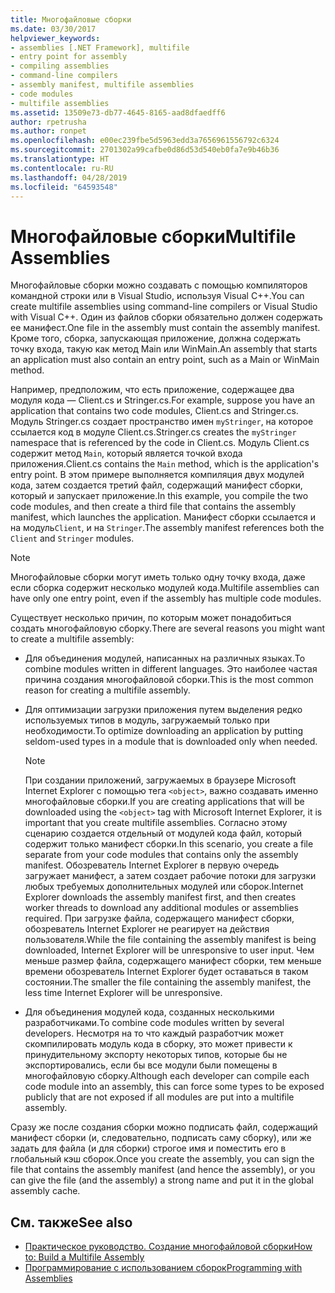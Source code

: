 ```yaml
---
title: Многофайловые сборки
ms.date: 03/30/2017
helpviewer_keywords:
- assemblies [.NET Framework], multifile
- entry point for assembly
- compiling assemblies
- command-line compilers
- assembly manifest, multifile assemblies
- code modules
- multifile assemblies
ms.assetid: 13509e73-db77-4645-8165-aad8dfaedff6
author: rpetrusha
ms.author: ronpet
ms.openlocfilehash: e00ec239fbe5d5963edd3a7656961556792c6324
ms.sourcegitcommit: 2701302a99cafbe0d86d53d540eb0fa7e9b46b36
ms.translationtype: HT
ms.contentlocale: ru-RU
ms.lasthandoff: 04/28/2019
ms.locfileid: "64593548"
---
```

# <a name="multifile-assemblies"></a><span data-ttu-id="8d684-102">Многофайловые сборки</span><span class="sxs-lookup"><span data-stu-id="8d684-102">Multifile Assemblies</span></span>

<span data-ttu-id="8d684-103">Многофайловые сборки можно создавать с помощью компиляторов командной строки или в Visual Studio, используя Visual C++.</span><span class="sxs-lookup"><span data-stu-id="8d684-103">You can create multifile assemblies using command-line compilers or Visual Studio with Visual C++.</span></span> <span data-ttu-id="8d684-104">Один из файлов сборки обязательно должен содержать ее манифест.</span><span class="sxs-lookup"><span data-stu-id="8d684-104">One file in the assembly must contain the assembly manifest.</span></span> <span data-ttu-id="8d684-105">Кроме того, сборка, запускающая приложение, должна содержать точку входа, такую как метод Main или WinMain.</span><span class="sxs-lookup"><span data-stu-id="8d684-105">An assembly that starts an application must also contain an entry point, such as a Main or WinMain method.</span></span>

<span data-ttu-id="8d684-106">Например, предположим, что есть приложение, содержащее два модуля кода — Client.cs и Stringer.cs.</span><span class="sxs-lookup"><span data-stu-id="8d684-106">For example, suppose you have an application that contains two code modules, Client.cs and Stringer.cs.</span></span> <span data-ttu-id="8d684-107">Модуль Stringer.cs создает пространство имен `myStringer`, на которое ссылается код в модуле Client.cs.</span><span class="sxs-lookup"><span data-stu-id="8d684-107">Stringer.cs creates the `myStringer` namespace that is referenced by the code in Client.cs.</span></span> <span data-ttu-id="8d684-108">Модуль Client.cs содержит метод `Main`, который является точкой входа приложения.</span><span class="sxs-lookup"><span data-stu-id="8d684-108">Client.cs contains the `Main` method, which is the application's entry point.</span></span> <span data-ttu-id="8d684-109">В этом примере выполняется компиляция двух модулей кода, затем создается третий файл, содержащий манифест сборки, который и запускает приложение.</span><span class="sxs-lookup"><span data-stu-id="8d684-109">In this example, you compile the two code modules, and then create a third file that contains the assembly manifest, which launches the application.</span></span> <span data-ttu-id="8d684-110">Манифест сборки ссылается и на модуль`Client`, и на `Stringer`.</span><span class="sxs-lookup"><span data-stu-id="8d684-110">The assembly manifest references both the `Client` and `Stringer` modules.</span></span>

> [!NOTE]
> <span data-ttu-id="8d684-111">Многофайловые сборки могут иметь только одну точку входа, даже если сборка содержит несколько модулей кода.</span><span class="sxs-lookup"><span data-stu-id="8d684-111">Multifile assemblies can have only one entry point, even if the assembly has multiple code modules.</span></span>

<span data-ttu-id="8d684-112">Существует несколько причин, по которым может понадобиться создать многофайловую сборку.</span><span class="sxs-lookup"><span data-stu-id="8d684-112">There are several reasons you might want to create a multifile assembly:</span></span>

- <span data-ttu-id="8d684-113">Для объединения модулей, написанных на различных языках.</span><span class="sxs-lookup"><span data-stu-id="8d684-113">To combine modules written in different languages.</span></span> <span data-ttu-id="8d684-114">Это наиболее частая причина создания многофайловой сборки.</span><span class="sxs-lookup"><span data-stu-id="8d684-114">This is the most common reason for creating a multifile assembly.</span></span>

- <span data-ttu-id="8d684-115">Для оптимизации загрузки приложения путем выделения редко используемых типов в модуль, загружаемый только при необходимости.</span><span class="sxs-lookup"><span data-stu-id="8d684-115">To optimize downloading an application by putting seldom-used types in a module that is downloaded only when needed.</span></span>

    > [!NOTE]
    > <span data-ttu-id="8d684-116">При создании приложений, загружаемых в браузере Microsoft Internet Explorer с помощью тега `<object>`, важно создавать именно многофайловые сборки.</span><span class="sxs-lookup"><span data-stu-id="8d684-116">If you are creating applications that will be downloaded using the `<object>` tag with Microsoft Internet Explorer, it is important that you create multifile assemblies.</span></span> <span data-ttu-id="8d684-117">Согласно этому сценарию создается отдельный от модулей кода файл, который содержит только манифест сборки.</span><span class="sxs-lookup"><span data-stu-id="8d684-117">In this scenario, you create a file separate from your code modules that contains only the assembly manifest.</span></span> <span data-ttu-id="8d684-118">Обозреватель Internet Explorer в первую очередь загружает манифест, а затем создает рабочие потоки для загрузки любых требуемых дополнительных модулей или сборок.</span><span class="sxs-lookup"><span data-stu-id="8d684-118">Internet Explorer downloads the assembly manifest first, and then creates worker threads to download any additional modules or assemblies required.</span></span> <span data-ttu-id="8d684-119">При загрузке файла, содержащего манифест сборки, обозреватель Internet Explorer не реагирует на действия пользователя.</span><span class="sxs-lookup"><span data-stu-id="8d684-119">While the file containing the assembly manifest is being downloaded, Internet Explorer will be unresponsive to user input.</span></span> <span data-ttu-id="8d684-120">Чем меньше размер файла, содержащего манифест сборки, тем меньше времени обозреватель Internet Explorer будет оставаться в таком состоянии.</span><span class="sxs-lookup"><span data-stu-id="8d684-120">The smaller the file containing the assembly manifest, the less time Internet Explorer will be unresponsive.</span></span>

- <span data-ttu-id="8d684-121">Для объединения модулей кода, созданных несколькими разработчиками.</span><span class="sxs-lookup"><span data-stu-id="8d684-121">To combine code modules written by several developers.</span></span> <span data-ttu-id="8d684-122">Несмотря на то что каждый разработчик может скомпилировать модуль кода в сборку, это может привести к принудительному экспорту некоторых типов, которые бы не экспортировались, если бы все модули были помещены в многофайловую сборку.</span><span class="sxs-lookup"><span data-stu-id="8d684-122">Although each developer can compile each code module into an assembly, this can force some types to be exposed publicly that are not exposed if all modules are put into a multifile assembly.</span></span>

<span data-ttu-id="8d684-123">Сразу же после создания сборки можно подписать файл, содержащий манифест сборки (и, следовательно, подписать саму сборку), или же задать для файла (и для сборки) строгое имя и поместить его в глобальный кэш сборок.</span><span class="sxs-lookup"><span data-stu-id="8d684-123">Once you create the assembly, you can sign the file that contains the assembly manifest (and hence the assembly), or you can give the file (and the assembly) a strong name and put it in the global assembly cache.</span></span>

## <a name="see-also"></a><span data-ttu-id="8d684-124">См. также</span><span class="sxs-lookup"><span data-stu-id="8d684-124">See also</span></span>

- [<span data-ttu-id="8d684-125">Практическое руководство. Создание многофайловой сборки</span><span class="sxs-lookup"><span data-stu-id="8d684-125">How to: Build a Multifile Assembly</span></span>](../../../docs/framework/app-domains/how-to-build-a-multifile-assembly.md)
- [<span data-ttu-id="8d684-126">Программирование с использованием сборок</span><span class="sxs-lookup"><span data-stu-id="8d684-126">Programming with Assemblies</span></span>](../../../docs/framework/app-domains/programming-with-assemblies.md)